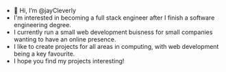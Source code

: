 - 👋 Hi, I’m @jayCleverly
- I'm interested in becoming a full stack engineer after I finish a software engineering degree.
- I currently run a small web development buisness for small companies wanting to have an online presence.
- I like to create projects for all areas in computing, with web development being a key favourite. 
- I hope you find my projects interesting!
